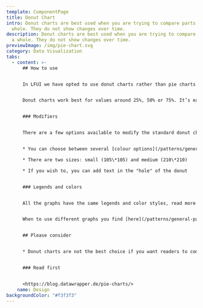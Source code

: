 ```yaml
---
template: ComponentPage
title: Donut Chart
intro: Donut charts are best used when you are trying to compare parts of a
  whole. They do not show changes over time.
description: Donut charts are best used when you are trying to compare parts of
  a whole. They do not show changes over time.
previewImage: /img/pie-chart.svg
category: Data Visualization
tabs:
  - content: >-
      ## How to use


      In LFUI we have opted to use donut charts rather than pie charts - the difference between the two are solely aesthetic. Donut charts show the proportional size of different values (like [distribution bars](distribution-bar)) and work best if you have three to six values.


      Donut charts work best for values around 25%, 50% or 75%. It’s easier for readers to spot these percentages in a pie chart than in a stacked bar or column chart.


      ### Modifiers


      There are a few options available to modify the standard donut chart:


      * You can choose between several [colour options](/patterns/general-patterns/graphs-and-when-to-use-them#color) for your chart

      * There are two sizes: small (105\*105) and medium (210\*210)

      * If you wish to, you can add text in the "hole" of the donut


      ### Legends and colors


      All the graphs have the same legends and color styles, read more [here](/patterns/general-patterns/graphs-and-when-to-use-them#the-different-parts).


      When to use different graphs you find [here](/patterns/general-patterns/graphs-and-when-to-use-them#type-of-graph).


      ## Please consider


      * Donut charts are not the best choice if you want readers to compare the size of shares with similar sizes


      ### Read first


      <https://blog.datawrapper.de/pie-charts/>
    name: Design
backgroundColor: "#f3f3f3"
---
```

